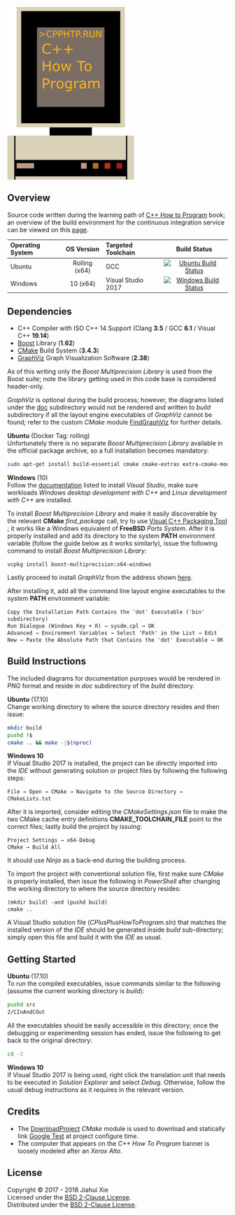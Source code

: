 <a href="https://en.wikipedia.org/wiki/Xerox_Alto"><img align="center" src="img/banner.png" alt="Banner"></a>

## Overview
Source code written during the learning path of [C++ How to Program][HTP]
book; an overview of the build environment for the continuous integration
service can be viewed on this [page][APPVEYOR].

| Operating System | OS Version       | Targeted Toolchain | Build Status |
|:---------------- |:----------------:|:------------------ |:------------:|
| Ubuntu           | Rolling (x64)    | GCC                | [![Ubuntu Build Status](https://circleci.com/gh/jhxie/CPlusPlusHowToProgram.svg?style=shield)](https://circleci.com/gh/jhxie/CPlusPlusHowToProgram) |
| Windows          | 10 (x64)         | Visual Studio 2017 | [![Windows Build Status](https://ci.appveyor.com/api/projects/status/of4r81q7duuxjj0s?svg=true)](https://ci.appveyor.com/project/jhxie/cplusplushowtoprogram) |

## Dependencies
* C++ Compiler with ISO C++ 14 Support (Clang **3.5** / GCC **6.1** / Visual C++ **19.14**)
* [Boost][BST] Library (**1.62**)
* [CMake][CMK] Build System (**3.4.3**)
* [GraphViz][GVZ] Graph Visualization Software (**2.38**)

As of this writing only the *Boost Multiprecision Library* is used from the Boost
suite; note the library getting used in this code base is considered
header-only.

*GraphViz* is optional during the build process; however, the diagrams listed
under the [doc](doc/) subdirectory would not be rendered and written to
*build* subdirectory if all the layout engine executables of *GraphViz* cannot be
found; refer to the custom *CMake* module
[FindGraphViz](cmake/modules/FindGraphViz.cmake) for further details.

**Ubuntu** (Docker Tag: rolling)  
Unfortunately there is no separate *Boost Multiprecision Library* available in
the official package archive, so a full installation becomes mandatory:
```bash
sudo apt-get install build-essential cmake cmake-extras extra-cmake-modules graphviz libboost-all-dev
```

**Windows** (10)  
Follow the [documentation][VS2017] listed to install *Visual Studio*, make sure
workloads *Windows desktop development with C++* and
*Linux development with C++* are installed.

To install *Boost Multiprecision Library* and make it easily discoverable by the
relevant **CMake** *find_package* call, try to use [Visual C++ Packaging Tool][VCPKG]
; it works like a Windows equivalent of **FreeBSD** *Ports System*.
After it is properly installed and add its directory to the system **PATH**
environment variable (follow the guide below as it works similarly), issue the
following command to install *Boost Multiprecision Library*:
```
vcpkg install boost-multiprecision:x64-windows
```
Lastly proceed to install *GraphViz* from the address shown
[here](https://graphviz.gitlab.io/_pages/Download/Download_windows.html).

After installing it, add all the command line layout engine executables to the
system **PATH** environment variable:
```
Copy the Installation Path Contains the 'dot' Executable ('bin' subdirectory)
Run Dialogue (Windows Key + R) → sysdm.cpl → OK
Advanced → Environment Variables → Select 'Path' in the List → Edit
New → Paste the Absolute Path that Contains the 'dot' Executable → OK
```
## Build Instructions
The included diagrams for documentation purposes would be rendered in *PNG*
format and reside in *doc* subdirectory of the *build* directory.

**Ubuntu** (17.10)  
Change working directory to where the source directory resides and then issue:
```bash
mkdir build
pushd !$
cmake .. && make -j$(nproc)
```

**Windows 10**  
If Visual Studio 2017 is installed, the project can be directly imported into
the *IDE* without generating solution or project files by following the
following steps:
```
File → Open → CMake → Navigate to the Source Directory → CMakeLists.txt
```
After it is imported, consider editing the *CMakeSettings.json* file to make the
two CMake cache entry definitions **CMAKE_TOOLCHAIN_FILE** point to the correct
files; lastly build the project by issuing:
```
Project Settings → x64-Debug
CMake → Build All
```
It should use *Ninja* as a back-end during the building process.

To import the project with conventional solution file, first make sure
*CMake* is properly installed, then issue the following in *PowerShell* after
changing the working directory to where the source directory resides:
```
(mkdir build) -and (pushd build)
cmake ..
```
A Visual Studio solution file (*CPlusPlusHowToProgram.sln*) that matches the
installed version of the *IDE* should be generated inside *build* sub-directory;
simply open this file and build it with the *IDE* as usual.

## Getting Started
**Ubuntu** (17.10)  
To run the compiled executables, issue commands similar to the following
(assume the current working directory is *build*):
```bash
pushd src
2/CInAndCOut
```
All the executables should be easily accessible in this directory; once the
debugging or experimenting session has ended, issue the following to get back
to the original directory:
```bash
cd -2
```

**Windows 10**  
If Visual Studio 2017 is being used, right click the translation unit that
needs to be executed in *Solution Explorer* and select *Debug*. Otherwise, follow
the usual debug instructions as it requires in the relevant version.

## Credits
* The [DownloadProject][DOWNPRO] *CMake* module is used to download and
statically link [Google Test][GTEST] at project configure time.
* The computer that appears on the *C++ How To Program* banner is loosely modeled
after an *Xerox Alto*.

## License
Copyright © 2017 - 2018 Jiahui Xie  
Licensed under the [BSD 2-Clause License][BSD2].  
Distributed under the [BSD 2-Clause License][BSD2].  

[APPVEYOR]: https://www.appveyor.com/docs/build-environment/
[BSD2]: https://opensource.org/licenses/BSD-2-Clause
[BST]: https://www.boost.org/
[CMK]: https://cmake.org/
[CMAKEGENERATORS]: https://cmake.org/cmake/help/git-master/manual/cmake-generators.7.html
[DOWNPRO]: https://github.com/Crascit/DownloadProject
[HTP]: https://www.deitel.com/books/cpphtp10
[GTEST]: https://github.com/google/googletest
[GVZ]: https://graphviz.org/
[VCPKG]: https://github.com/Microsoft/vcpkg
[VS2017]: https://docs.microsoft.com/en-us/visualstudio/install/install-visual-studio
